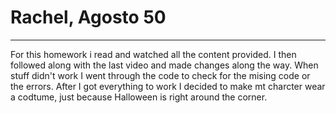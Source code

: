 # Rachel, Agosto 50
---
For this homework i read and watched all the content provided. I then followed
along with the last video and made changes along the way. When stuff didn't work
I went through the code to check for the mising code or the errors. After I got
everything to work I decided to make mt charcter wear a codtume, just because
Halloween is right around the corner.
